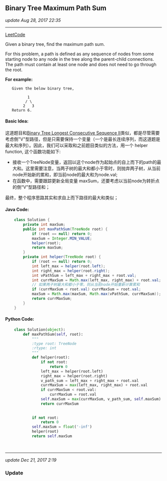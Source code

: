 ## Binary Tree Maximum Path Sum
_update Aug 28, 2017  22:35_

---
[LeetCode](https://leetcode.com/problems/binary-tree-maximum-path-sum/description/)

Given a binary tree, find the maximum path sum.

For this problem, a path is defined as any sequence of nodes from some starting node to any node in the tree along the parent-child connections. The path must contain at least one node and does not need to go through the root.

**For example:**

       Given the below binary tree,
       
              1
             / \
            2   3
       Return 6.
       
#### Basic Idea:
这道题目和[Binary Tree Longest Consecutive Sequence II](https://will-gxz.gitbooks.io/xiaozheng_algo/content/Tree/binary-tree-longest-consecutive-sequence-ii.html)类似，都是尽管需要考虑倒"V"型路径，但是只需要保持一个变量（一个是最长连续序列，而这道题是最大和序列）。因此，我们可以采取和之前题目类似的方法，用一个 helper function, 这个函数功能如下:
-  接收一个TreeNode变量，返回以这个node作为起始点的自上而下的path的最大和。这里需要注意，当两子树的最大和都小于零时，则抛弃两子树，从当前node开始新的累和，即当前node的最大和为node.val;
-  在函数中，需要跟踪更新全局变量 maxSum，还要考虑以当前node为转折点的倒“V”型路径和；

最终，整个程序思路其实和求自上而下路径的最大和类似；

#### Java Code:
```java
    class Solution {
        private int maxSum;
        public int maxPathSum(TreeNode root) {
            if (root == null) return 0;
            maxSum = Integer.MIN_VALUE;
            helper(root);
            return maxSum;
        }
        private int helper(TreeNode root) {
            if (root == null) return 0;
            int left_max = helper(root.left);
            int right_max = helper(root.right);
            int vPathSum = left_max + right_max + root.val;
            int currMaxSum = Math.max(left_max, right_max) + root.val;
            // 如果两子树最大和都小于零，则从当前node开始重新计算累和
            if (currMaxSum < root.val) currMaxSum = root.val;
            maxSum = Math.max(maxSum, Math.max(vPathSum, currMaxSum));
            return currMaxSum;
        }
    }
```
#### Python Code:
```python
    class Solution(object):
        def maxPathSum(self, root):
            """
            :type root: TreeNode
            :rtype: int
            """
            def helper(root):
                if not root:
                    return 0
                left_max = helper(root.left)
                right_max = helper(root.right)
                v_path_sum = left_max + right_max + root.val
                currMaxSum = max(left_max, right_max) + root.val
                if currMaxSum < root.val:
                    currMaxSum = root.val
                self.maxSum = max(currMaxSum, v_path_sum, self.maxSum)
                return currMaxSum
                
                
            if not root:
                return 0
            self.maxSum = float('-inf')
            helper(root)
            return self.maxSum
```
<br>

---
_update Dec 21, 2017  2:19_

### Update












